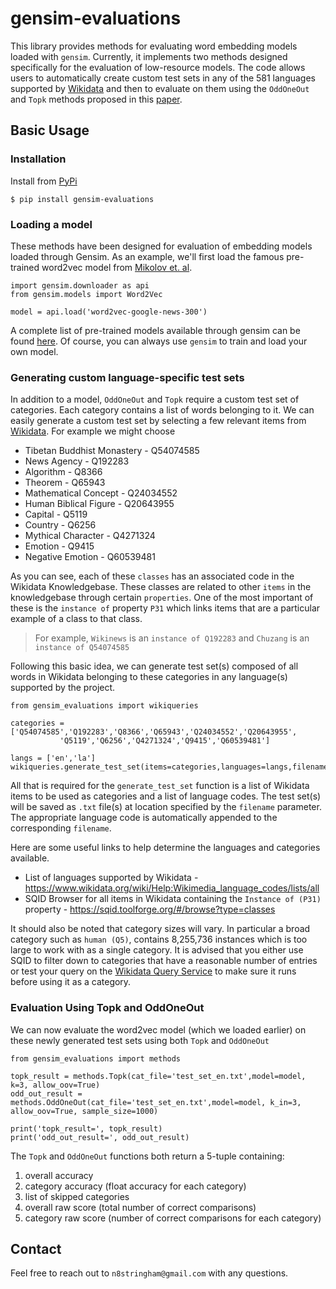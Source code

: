 # gensim-evaluations
This library provides methods for evaluating word embedding models loaded with `gensim`. Currently, it implements two methods designed specifically for the evaluation of low-resource models. The code allows users to automatically create custom test sets in any of the 581 languages supported by [Wikidata](https://www.wikidata.org/wiki/Wikidata:Main_Page) and then to evaluate on them using the `OddOneOut` and `Topk` methods proposed in this [paper]().

## Basic Usage

### Installation

Install from [PyPi](https://pypi.org/)
    
    $ pip install gensim-evaluations

### Loading a model 
These methods have been designed for evaluation of embedding models loaded through Gensim.
As an example, we'll first load the famous pre-trained word2vec model from [Mikolov et. al](https://research.google/pubs/pub41224/).

    import gensim.downloader as api
    from gensim.models import Word2Vec

    model = api.load('word2vec-google-news-300')

A complete list of pre-trained models available through gensim can be found [here](https://github.com/RaRe-Technologies/gensim-data). Of course, you can always use `gensim` to train and load your own model.

### Generating custom language-specific test sets
In addition to a model, `OddOneOut` and `Topk` require a custom test set of categories. Each category contains a list of words belonging to it.
We can easily generate a custom test set by selecting a few relevant items from [Wikidata](https://www.wikidata.org/wiki/Wikidata:Main_Page).
For example we might choose

* Tibetan Buddhist Monastery - Q54074585
* News Agency - Q192283
* Algorithm - Q8366
* Theorem - Q65943
* Mathematical Concept - Q24034552
* Human Biblical Figure - Q20643955
* Capital - Q5119
* Country - Q6256
* Mythical Character - Q4271324
* Emotion - Q9415
* Negative Emotion - Q60539481

As you can see, each of these `classes` has an associated code in the Wikidata Knowledgebase. These classes are related to other `items` in the knowledgebase through certain `properties`. One of the most important of these is the `instance of` property `P31` which links items that are a particular example of a class to that class.

> For example, `Wikinews` is an `instance of Q192283` and `Chuzang` is an `instance of Q54074585` 

Following this basic idea, we can generate test set(s) composed of all words in Wikidata belonging to these categories in any language(s) supported by the project.

    from gensim_evaluations import wikiqueries

    categories = ['Q54074585','Q192283','Q8366','Q65943','Q24034552','Q20643955',
               'Q5119','Q6256','Q4271324','Q9415','Q60539481']

    langs = ['en','la']
    wikiqueries.generate_test_set(items=categories,languages=langs,filename='test_set')

All that is required for the `generate_test_set` function is a list of Wikidata items to be used as categories and a list of language codes. The test set(s) will be saved as `.txt` file(s) at location specified by the `filename` parameter. The appropriate language code is automatically appended to the corresponding `filename`.

Here are some useful links to help determine the languages and categories available.
* List of languages supported by Wikidata - https://www.wikidata.org/wiki/Help:Wikimedia_language_codes/lists/all
* SQID Browser for all items in Wikidata containing the `Instance of (P31)` property - https://sqid.toolforge.org/#/browse?type=classes

It should also be noted that category sizes will vary. In particular a broad category such as `human (Q5)`, contains 8,255,736 instances which is too large to work with as a single category. It is advised that you either use SQID to filter down to categories that have a reasonable number of entries or test your query on the [Wikidata Query Service](https://query.wikidata.org/) to make sure it runs before using it as a category.

### Evaluation Using Topk and OddOneOut
We can now evaluate the word2vec model (which we loaded earlier) on these newly generated test sets using both `Topk` and `OddOneOut`
    
    from gensim_evaluations import methods

    topk_result = methods.Topk(cat_file='test_set_en.txt',model=model, k=3, allow_oov=True)
    odd_out_result = methods.OddOneOut(cat_file='test_set_en.txt',model=model, k_in=3, allow_oov=True, sample_size=1000)
    
    print('topk_result=', topk_result)
    print('odd_out_result=', odd_out_result)
    

The `Topk` and `OddOneOut` functions both return a 5-tuple containing:
1. overall accuracy
2. category accuracy (float accuracy for each category)
3. list of skipped categories
4. overall raw score (total number of correct comparisons)
5. category raw score (number of correct comparisons for each category)

## Contact
Feel free to reach out to `n8stringham@gmail.com` with any questions.
